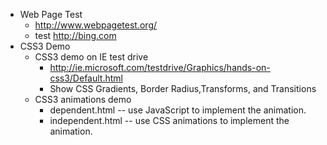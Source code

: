 
* Web Page Test
	* http://www.webpagetest.org/
	* test http://bing.com 
* CSS3 Demo
	* CSS3 demo on IE test drive
		* http://ie.microsoft.com/testdrive/Graphics/hands-on-css3/Default.html
		* Show CSS Gradients, Border Radius,Transforms,  and Transitions
	* CSS3 animations demo
		* dependent.html -- use JavaScript to implement the animation.
		* independent.html -- use CSS animations to implement the animation.


 
